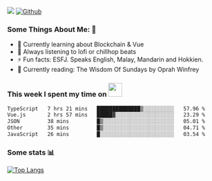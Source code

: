 ![](https://visitor-badge.laobi.icu/badge?page_id=seanho96.seanho96)
[![Github](https://img.shields.io/github/followers/seanho96?label=Follow&style=social)](https://github.com/seanho96)

### Some Things About Me: 👋
- 🌱 Currently learning about Blockchain & Vue
- :musical_note: Always listening to lofi or chillhop beats
- :zap: Fun facts: ESFJ. Speaks English, Malay, Mandarin and Hokkien.
- :book: Currently reading: The Wisdom Of Sundays by Oprah Winfrey

### This week I spent my time on <img src="https://media.giphy.com/media/SvQzkTQb3ZwKcj1QTO/giphy.gif" width="32">

<!--START_SECTION:waka-->

```txt
TypeScript   7 hrs 21 mins   ██████████████▒░░░░░░░░░░   57.96 %
Vue.js       2 hrs 57 mins   █████▓░░░░░░░░░░░░░░░░░░░   23.29 %
JSON         38 mins         █▒░░░░░░░░░░░░░░░░░░░░░░░   05.01 %
Other        35 mins         █▒░░░░░░░░░░░░░░░░░░░░░░░   04.71 %
JavaScript   26 mins         █░░░░░░░░░░░░░░░░░░░░░░░░   03.54 %
```

<!--END_SECTION:waka-->

### Some stats 📊

[![Top Langs](https://github-readme-stats.vercel.app/api/top-langs/?username=seanho96&layout=compact&theme=graywhite)](https://github.com/anuraghazra/github-readme-stats)
<br/>
<!-- ![GitHub stats](https://github-readme-stats.vercel.app/api?username=seanho96&show_icons=true&theme=graywhite)-->

